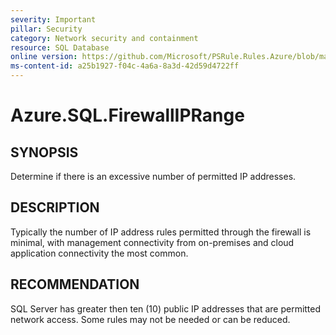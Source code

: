 ```yaml
---
severity: Important
pillar: Security
category: Network security and containment
resource: SQL Database
online version: https://github.com/Microsoft/PSRule.Rules.Azure/blob/main/docs/rules/en/Azure.SQL.FirewallIPRange.md
ms-content-id: a25b1927-f04c-4a6a-8a3d-42d59d4722ff
---
```


# Azure.SQL.FirewallIPRange

## SYNOPSIS

Determine if there is an excessive number of permitted IP addresses.

## DESCRIPTION

Typically the number of IP address rules permitted through the firewall is minimal, with management connectivity from on-premises and cloud application connectivity the most common.

## RECOMMENDATION

SQL Server has greater then ten (10) public IP addresses that are permitted network access.
Some rules may not be needed or can be reduced.

